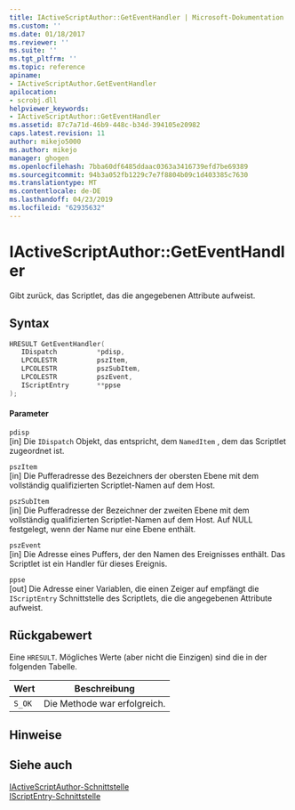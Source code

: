 ```yaml
---
title: IActiveScriptAuthor::GetEventHandler | Microsoft-Dokumentation
ms.custom: ''
ms.date: 01/18/2017
ms.reviewer: ''
ms.suite: ''
ms.tgt_pltfrm: ''
ms.topic: reference
apiname:
- IActiveScriptAuthor.GetEventHandler
apilocation:
- scrobj.dll
helpviewer_keywords:
- IActiveScriptAuthor::GetEventHandler
ms.assetid: 87c7a71d-46b9-448c-b34d-394105e20982
caps.latest.revision: 11
author: mikejo5000
ms.author: mikejo
manager: ghogen
ms.openlocfilehash: 7bba60df6485ddaac0363a3416739efd7be69389
ms.sourcegitcommit: 94b3a052fb1229c7e7f8804b09c1d403385c7630
ms.translationtype: MT
ms.contentlocale: de-DE
ms.lasthandoff: 04/23/2019
ms.locfileid: "62935632"
---
```

# <a name="iactivescriptauthorgeteventhandler"></a>IActiveScriptAuthor::GetEventHandler
Gibt zurück, das Scriptlet, das die angegebenen Attribute aufweist.  
  
## <a name="syntax"></a>Syntax  
  
```cpp
HRESULT GetEventHandler(  
   IDispatch          *pdisp,  
   LPCOLESTR          pszItem,  
   LPCOLESTR          pszSubItem,  
   LPCOLESTR          pszEvent,  
   IScriptEntry       **ppse  
);  
```  
  
#### <a name="parameters"></a>Parameter  
 `pdisp`  
 [in] Die `IDispatch` Objekt, das entspricht, dem `NamedItem` , dem das Scriptlet zugeordnet ist.  
  
 `pszItem`  
 [in] Die Pufferadresse des Bezeichners der obersten Ebene mit dem vollständig qualifizierten Scriptlet-Namen auf dem Host.  
  
 `pszSubItem`  
 [in] Die Pufferadresse der Bezeichner der zweiten Ebene mit dem vollständig qualifizierten Scriptlet-Namen auf dem Host. Auf NULL festgelegt, wenn der Name nur eine Ebene enthält.  
  
 `pszEvent`  
 [in] Die Adresse eines Puffers, der den Namen des Ereignisses enthält. Das Scriptlet ist ein Handler für dieses Ereignis.  
  
 `ppse`  
 [out] Die Adresse einer Variablen, die einen Zeiger auf empfängt die `IScriptEntry` Schnittstelle des Scriptlets, die die angegebenen Attribute aufweist.  
  
## <a name="return-value"></a>Rückgabewert  
 Eine `HRESULT`. Mögliches Werte (aber nicht die Einzigen) sind die in der folgenden Tabelle.  
  
|Wert|Beschreibung|  
|-----------|-----------------|  
|`S_OK`|Die Methode war erfolgreich.|  
  
## <a name="remarks"></a>Hinweise  
  
## <a name="see-also"></a>Siehe auch  
 [IActiveScriptAuthor-Schnittstelle](../../winscript/reference/iactivescriptauthor-interface.md)   
 [IScriptEntry-Schnittstelle](../../winscript/reference/iscriptentry-interface.md)